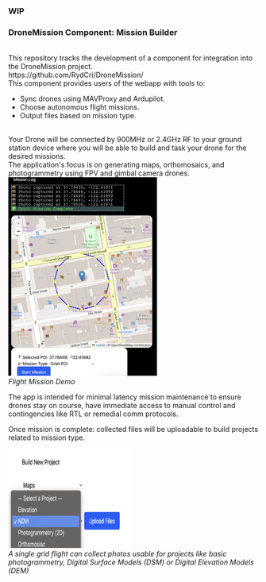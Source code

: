 ### WIP

<h3>DroneMission Component: Mission Builder</h3>
<br>
This repository tracks the development of a component for integration into the DroneMission project.
<br>
https://github.com/RydCri/DroneMission/
<br>
This component provides users of the webapp with tools to:
<br>

<ul>
<li>Sync drones using MAVProxy and Ardupilot.</li>
<li>Choose autonomous flight missions.</li>
<li>Output files based on mission type.</li>
</ul>
<br>
Your Drone will be connected by 900MHz or 2.4GHz RF to your ground station device where you will be able to build and task your drone for the desired missions.
<br>
The application's focus is on generating maps, orthomosaics, and photogrammetry using FPV and gimbal camera drones.
<br>
<img style="height:400px;width:300px;" src="simScreenShot.png" alt="demo screen shot">
<br>
<i>Flight Mission Demo</i>
<br>
<div>
<p>The app is intended for minimal latency mission maintenance to ensure drones stay on course, have immediate access to manual control and contingencies like RTL or remedial comm protocols.</p>
<p>Once mission is complete: collected files will be uploadable to build projects related to mission type.</p>
<img style="height:200px;width:250px;" src="projSelect.png" alt="project select">
<br>
<i>A single grid flight can collect photos usable for projects like basic photogrammetry, Digital Surface Models (DSM) or Digital Elevation Models (DEM)</i>
</div>



